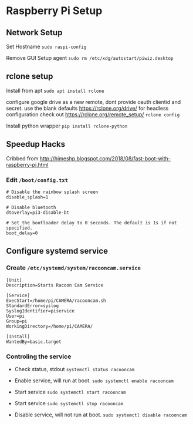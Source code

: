 # Raspberry Pi Setup

## Network Setup

Set Hostname
`sudo raspi-config`

Remove GUI Setup agent
`sudo rm /etc/xdg/autostart/piwiz.desktop`


## rclone setup
Install from apt
`sudo apt install rclone`

configure google drive as a new remote, dont provide oauth clientid and secret. use the blank defaults
https://rclone.org/drive/ for headless configuration check out https://rclone.org/remote_setup/
`rclone config`

Install python wrapper
`pip install rclone-python`


## Speedup Hacks

Cribbed from http://himeshp.blogspot.com/2018/08/fast-boot-with-raspberry-pi.html

### Edit `/boot/config.txt`
```
# Disable the rainbow splash screen
disable_splash=1

# Disable bluetooth
dtoverlay=pi3-disable-bt

# Set the bootloader delay to 0 seconds. The default is 1s if not specified.
boot_delay=0

```

## Configure systemd service

### Create `/etc/systemd/system/racooncam.service`
```
[Unit]
Description=Starts Racoon Cam Service

[Service]
ExecStart=/home/pi/CAMERA/racooncam.sh
StandardError=syslog
SyslogIdentifier=piservice
User=pi
Group=pi
WorkingDirectory=/home/pi/CAMERA/

[Install]
WantedBy=basic.target
```

### Controling the service

- Check status, stdout 
`systemctl status racooncam`

- Enable service, will run at boot.
`sudo systemctl enable racooncam`

- Start service
`sudo systemctl start racooncam`

- Start service
`sudo systemctl stop racooncam`

- Disable service, will not run at boot.
`sudo systemctl disable racooncam`